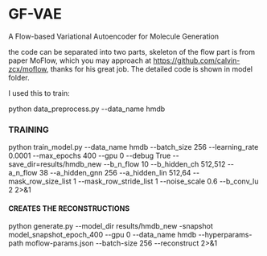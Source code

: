 # GF-VAE
A Flow-based Variational Autoencoder for Molecule Generation

the code can be separated into two parts, skeleton of the flow part is from paper MoFlow, which you may approach at https://github.com/calvin-zcx/moflow, thanks for his great job. The detailed code is shown in model folder.

I used this to train: 

python data_preprocess.py --data_name hmdb 


### TRAINING
python train_model.py  --data_name hmdb  --batch_size  256  --learning_rate 0.0001 --max_epochs 400 --gpu 0  --debug True  --save_dir=results/hmdb_new  --b_n_flow 10  --b_hidden_ch 512,512  --a_n_flow 38  --a_hidden_gnn 256  --a_hidden_lin  512,64   --mask_row_size_list 1 --mask_row_stride_list 1  --noise_scale 0.6  --b_conv_lu 2  2>&1

#### CREATES THE RECONSTRUCTIONS
python generate.py --model_dir results/hmdb_new -snapshot model_snapshot_epoch_400 --gpu 0 --data_name hmdb --hyperparams-path moflow-params.json --batch-size 256 --reconstruct  2>&1


